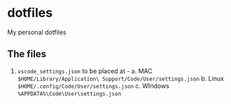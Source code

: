 # dotfiles

My personal dotfiles

## The files

1. `vscode_settings.json` to be placed at -
    a. MAC `$HOME/Library/Application\ Support/Code/User/settings.json`
    b. Linux `$HOME/.config/Code/User/settings.json`
    c. WIndows `%APPDATA%\Code\User\settings.json`
